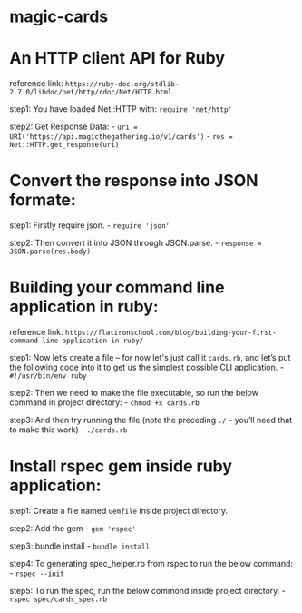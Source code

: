 # magic-cards

# An HTTP client API for Ruby

reference link: `https://ruby-doc.org/stdlib-2.7.0/libdoc/net/http/rdoc/Net/HTTP.html`

step1: You have loaded Net::HTTP with: `require 'net/http'`

step2: Get Response Data:
      - `uri = URI('https://api.magicthegathering.io/v1/cards')`
      - `res = Net::HTTP.get_response(uri)`


# Convert the response into JSON formate:
 
step1: Firstly require json.
      - `require 'json'`

step2: Then convert it into JSON through JSON.parse.
      - `response = JSON.parse(res.body)`


# Building your command line application in ruby:

reference link: `https://flatironschool.com/blog/building-your-first-command-line-application-in-ruby/`

step1: Now let’s create a file – for now let's just call it `cards.rb`, and     let’s put the following code into it to get us the simplest possible CLI application.
      - `#!/usr/bin/env ruby`

step2: Then we need to make the file executable, so run the below command in project directory:
      - `chmod +x cards.rb`

step3: And then try running the file (note the preceding `./` – you’ll need that to make this work)
      - `./cards.rb`

# Install rspec gem inside ruby application:

step1: Create a file named `Gemfile` inside project directory.

step2: Add the gem
      - `gem 'rspec'`
      
step3: bundle install
      - `bundle install`
      
step4: To generating spec_helper.rb from rspec to run the below command:
      - `rspec --init`
      
step5: To run the spec, run the below commond inside project directory.
      - `rspec spec/cards_spec.rb`
